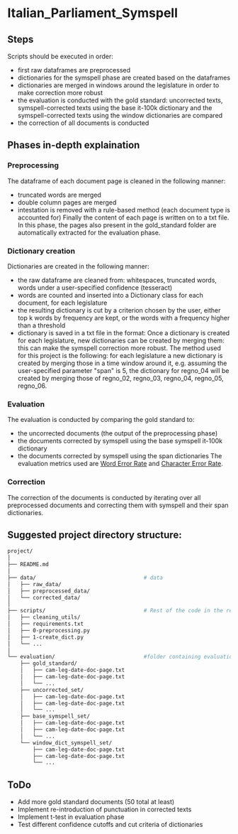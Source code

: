 # Italian_Parliament_Symspell
## Steps
Scripts should be executed in order:
- first raw dataframes are preprocessed
- dictionaries for the symspell phase are created based on the dataframes
- dictionaries are merged in windows around the legislature in order to make correction more robust
- the evaluation is conducted with the gold standard: uncorrected texts, symspell-corrected texts using the base it-100k dictionary and the symspell-corrected texts using the window dictionaries are compared
- the correction of all documents is conducted
## Phases in-depth explaination
### Preprocessing
The dataframe of each document page is cleaned in the following manner:
- truncated words are merged
- double column pages are merged
- intestation is removed with a rule-based method (each document type is accounted for)
Finally the content of each page is written on to a txt file.
In this phase, the pages also present in the gold_standard folder are automatically extracted for the evaluation phase. 
### Dictionary creation
Dictionaries are created in the following manner:
- the raw dataframe are cleaned from: whitespaces, truncated words, words under a user-specified confidence (tesseract)
- words are counted and inserted into a Dictionary class for each document, for each legislature
- the resulting dictionary is cut by a criterion chosen by the user, either top k words by frequency are kept, or the words with a frequency higher than a threshold
- dictionary is saved in a txt file in the format: <word> <frequency>
Once a dictionary is created for each legislature, new dictionaries can be created by merging them: this can make the symspell correction more robust.
The method used for this project is the following: for each legislature a new dictionary is created by merging those in a time window around it, e.g. assuming the user-specified parameter "span" is 5, the dictionary for regno_04 will be created by merging those of regno_02, regno_03, regno_04, regno_05, regno_06.
### Evaluation
The evaluation is conducted by comparing the gold standard to:
- the uncorrected documents (the output of the preprocessing phase)
- the documents corrected by symspell using the base symspell it-100k dictionary
- the documents corrected by symspell using the span dictionaries
The evaluation metrics used are [Word Error Rate](https://en.wikipedia.org/wiki/Word_error_rate) and [Character Error Rate](https://torchmetrics.readthedocs.io/en/stable/text/char_error_rate.html).
### Correction
The correction of the documents is conducted by iterating over all preprocessed documents and correcting them with symspell and their span dictionaries.
## Suggested project directory structure:
```bash
project/
│
├── README.md
│
├── data/                                  # data
│   ├── raw_data/ 
│   ├── preprocessed_data/ 
│   └── corrected_data/   
│
├── scripts/                               # Rest of the code in the repo
│   ├── cleaning_utils/
│   ├── requirements.txt
│   ├── 0-preprocessing.py   
│   ├── 1-create_dict.py   
│   └── ...         
│   
└── evaluation/                            #folder containing evaluation sets
    ├── gold_standard/
    │   ├── cam-leg-date-doc-page.txt
    │   ├── cam-leg-date-doc-page.txt   
    │   └── ...
    ├── uncorrected_set/
    │   ├── cam-leg-date-doc-page.txt   
    │   ├── cam-leg-date-doc-page.txt  
    │   └── ...
    ├── base_symspell_set/
    │   ├── cam-leg-date-doc-page.txt
    │   ├── cam-leg-date-doc-page.txt
    │   └── ...
    └── window_dict_symspell_set/
        ├── cam-leg-date-doc-page.txt  
        ├── cam-leg-date-doc-page.txt 
        └── ...
```
## ToDo
- Add more gold standard documents (50 total at least)
- Implement re-introduction of punctuation in corrected texts
- Implement t-test in evaluation phase
- Test different confidence cutoffs and cut criteria of dictionaries
